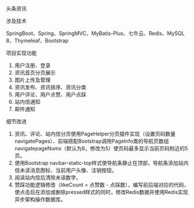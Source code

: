 头条资讯

涉及技术

SpringBoot、Spring、SpringMVC、MyBatis-Plus、七牛云、Redis、MySQL 8、Thymeleaf、Bootstrap

项目实现功能

1. 用户注册、登录
2. 资讯首页分页展示
3. 图片上传及管理
4. 资讯发布、资讯排序、资讯分类
5. 用户评论、用户点赞、用户点踩
6. 站内信通知
7. 邮件通知

细节改进

1. 资讯、评论、站内信分页使用PageHelper分页插件实现（设置页码数量navigatePages）、前端搭配Bootstrap调用PageInfo类的导航页数组navigatepageNums（默认为8，修改为5）使页码最多显示当前页码附近的5页。
2. 使用Bootstrap navbar-static-top样式使导航条静止在顶部，导航条添加站内信未读消息图标、当前用户头像、注销按钮。
3. 阅读站内信后清除未读数字。
4. 赞踩功能逻辑修改（likeCount = 点赞数 - 点踩数），编写前后端对应的代码，使点击后在添加或删除pressed样式的同时，修改Redis数据并使用Redis实现异步架构操作数据库。
